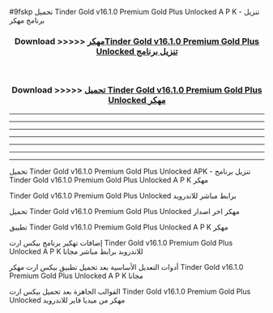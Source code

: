 #9fskp تحميل Tinder Gold v16.1.0 Premium Gold Plus Unlocked  A P K - تنزيل برنامج مهكر



<div align="center">
<h3>Download >>>>> <a href="https://runaway1.web.app/?sq=Tinder Gold v16.1.0 Premium Gold Plus Unlocked ">مهكرTinder Gold v16.1.0 Premium Gold Plus Unlocked  تنزيل برنامج</a></h3><br>

<h3>Download >>>>> <a href="https://runaway1.web.app/?sq=Tinder Gold v16.1.0 Premium Gold Plus Unlocked ">تحميل Tinder Gold v16.1.0 Premium Gold Plus Unlocked  مهكر</a></h3>
</div>


----------------------------------------------------------

----------------------------------------------------------

----------------------------------------------------------

----------------------------------------------------------

----------------------------------------------------------

----------------------------------------------------------

----------------------------------------------------------

تحميل Tinder Gold v16.1.0 Premium Gold Plus Unlocked  APK - تنزيل برنامج Tinder Gold v16.1.0 Premium Gold Plus Unlocked  A P K مهكر

Tinder Gold v16.1.0 Premium Gold Plus Unlocked  برابط مباشر للاندرويد

تحميل Tinder Gold v16.1.0 Premium Gold Plus Unlocked  مهكر اخر اصدار

تطبيق Tinder Gold v16.1.0 Premium Gold Plus Unlocked  A P K مهكر

إضافات تهكير برنامج بيكس ارت Tinder Gold v16.1.0 Premium Gold Plus Unlocked  A P K للاندرويد برابط مباشر مجانا

أدوات التعديل الأساسية بعد تحميل تطبيق بيكس ارت مهكر Tinder Gold v16.1.0 Premium Gold Plus Unlocked  A P K مجانا

القوالب الجاهزة بعد تحميل بيكس ارت Tinder Gold v16.1.0 Premium Gold Plus Unlocked  مهكر من ميديا فاير للاندرويد


